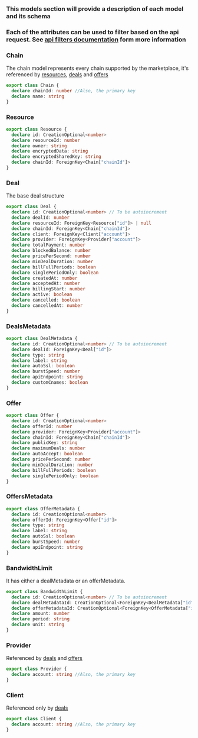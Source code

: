 ### This models section will provide a description of each model and its schema
### Each of the attributes can be used to filter based on the api request. See [api filters documentation](../../README.md#filters) form more information

### Chain
The chain model represents every chain supported by the marketplace, it's referenced by [resources](#resource), [deals](#deal) and [offers](#offer)

```typescript
export class Chain {
  declare chainId: number //Also, the primary key
  declare name: string
}
```

### Resource
```typescript
export class Resource {
  declare id: CreationOptional<number>
  declare resourceId: number
  declare owner: string
  declare encryptedData: string
  declare encryptedSharedKey: string
  declare chainId: ForeignKey<Chain["chainId"]>
}
```

### Deal
The base deal structure

```typescript
export class Deal {
  declare id: CreationOptional<number> // To be autoincrement 
  declare dealId: number
  declare resourceId: ForeignKey<Resource["id"]> | null
  declare chainId: ForeignKey<Chain["chainId"]>
  declare client: ForeignKey<Client["account"]>
  declare provider: ForeignKey<Provider["account"]>
  declare totalPayment: number
  declare blockedBalance: number
  declare pricePerSecond: number
  declare minDealDuration: number
  declare billFullPeriods: boolean
  declare singlePeriodOnly: boolean
  declare createdAt: number
  declare acceptedAt: number
  declare billingStart: number
  declare active: boolean
  declare cancelled: boolean
  declare cancelledAt: number
}
```

### DealsMetadata

```typescript
export class DealMetadata {
  declare id: CreationOptional<number> // To be autoincrement
  declare dealId: ForeignKey<Deal["id"]>
  declare type: string
  declare label: string
  declare autoSsl: boolean
  declare burstSpeed: number
  declare apiEndpoint: string
  declare customCnames: boolean
}
```

### Offer
```typescript
export class Offer {
  declare id: CreationOptional<number>
  declare offerId: number
  declare provider: ForeignKey<Provider["account"]>
  declare chainId: ForeignKey<Chain["chainId"]>
  declare publicKey: string
  declare maximumDeals: number
  declare autoAccept: boolean
  declare pricePerSecond: number
  declare minDealDuration: number
  declare billFullPeriods: boolean
  declare singlePeriodOnly: boolean
}
```

### OffersMetadata
```typescript
export class OfferMetadata {
  declare id: CreationOptional<number>
  declare offerId: ForeignKey<Offer["id"]>
  declare type: string
  declare label: string
  declare autoSsl: boolean
  declare burstSpeed: number
  declare apiEndpoint: string
}
```

### BandwidthLimit
It has either a dealMetadata or an offerMetadata.

```typescript
export class BandwidthLimit {
  declare id: CreationOptional<number> // To be autoincrement
  declare dealMetadataId: CreationOptional<ForeignKey<DealMetadata["id"]>> // Null if it's for an offer
  declare offerMetadataId: CreationOptional<ForeignKey<OfferMetadata["id"]>> // Null if it's for a deal
  declare amount: number
  declare period: string
  declare unit: string
}
```

### Provider
Referenced by [deals](#deal) and [offers](#offer)
```typescript
export class Provider {
  declare account: string //Also, the primary key
}
```

### Client
Referenced only by [deals](#deal)
```typescript
export class Client {
  declare account: string //Also, the primary key
}
```